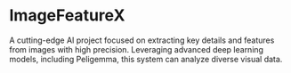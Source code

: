 # ImageFeatureX
A cutting-edge AI project focused on extracting key details and features from images with high precision. Leveraging advanced deep learning models, including Peligemma, this system can analyze diverse visual data. 
